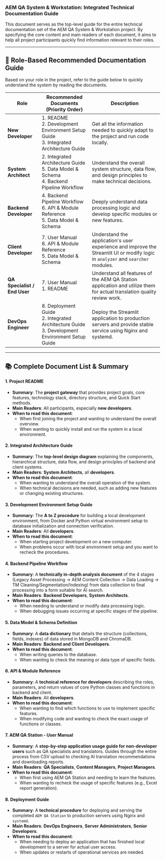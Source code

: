 

### **AEM QA System & Workstation: Integrated Technical Documentation Guide**

This document serves as the top-level guide for the entire technical documentation set of the AEM QA System & Workstation project. By specifying the core content and main readers of each document, it aims to help all project participants quickly find information relevant to their roles.

-----

## 🎯 Role-Based Recommended Documentation Guide

Based on your role in the project, refer to the guide below to quickly understand the system by reading the documents.

| Role | Recommended Documents (Priority Order) | Description |
|------|----------------------------------------|-------------|
| **New Developer** | 1. README<br/>2. Development Environment Setup Guide<br/>3. Integrated Architecture Guide | Get all the information needed to quickly adapt to the project and run code locally. |
| **System Architect** | 2. Integrated Architecture Guide<br/>5. Data Model & Schema<br/>4. Backend Pipeline Workflow | Understand the overall system structure, data flow, and design principles to make technical decisions. |
| **Backend Developer** | 4. Backend Pipeline Workflow<br/>6. API & Module Reference<br/>5. Data Model & Schema | Deeply understand data processing logic and develop specific modules or new features. |
| **Client Developer** | 7. User Manual<br/>6. API & Module Reference<br/>5. Data Model & Schema | Understand the application's user experience and improve the Streamlit UI or modify logic in `analyzer` and `searcher` modules. |
| **QA Specialist / End User** | 7. User Manual<br/>1. README | Understand all features of the AEM QA Station application and utilize them for actual translation quality review work. |
| **DevOps Engineer** | 8. Deployment Guide<br/>2. Integrated Architecture Guide<br/>3. Development Environment Setup Guide | Deploy the Streamlit application to production servers and provide stable service using Nginx and systemd. |

-----

## 📚 Complete Document List & Summary

#### **1. Project README**

* **Summary**: The **project gateway** that provides project goals, core features, technology stack, directory structure, and Quick Start methods.
* **Main Readers**: All participants, especially **new developers**.
* **When to read this document**:
    * When first joining the project and wanting to understand the overall overview.
    * When wanting to quickly install and run the system in a local environment.

#### **2. Integrated Architecture Guide**

* **Summary**: The **top-level design diagram** explaining the components, hierarchical structure, data flow, and design principles of backend and client systems.
* **Main Readers**: **System Architects**, all **developers**.
* **When to read this document**:
    * When wanting to understand the overall operation of the system.
    * When technical decisions are needed, such as adding new features or changing existing structures.

#### **3. Development Environment Setup Guide**

* **Summary**: The **A to Z procedure** for building a local development environment, from Docker and Python virtual environment setup to database initialization and connection verification.
* **Main Readers**: All **developers**.
* **When to read this document**:
    * When starting project development on a new computer.
    * When problems occur with local environment setup and you want to recheck the procedures.

#### **4. Backend Pipeline Workflow**

* **Summary**: A **technically in-depth analysis document** of the 4 stages (Legacy Asset Processing → AEM Content Collection → Data Loading → TM Cleaning/Segmentation/Indexing) from data collection to final processing into a form suitable for AI search.
* **Main Readers**: **Backend Developers**, **System Architects**.
* **When to read this document**:
    * When needing to understand or modify data processing logic.
    * When debugging issues occurring at specific stages of the pipeline.

#### **5. Data Model & Schema Definition**

* **Summary**: A **data dictionary** that details the structure (collections, fields, indexes) of data stored in MongoDB and ChromaDB.
* **Main Readers**: **Backend and Client Developers**.
* **When to read this document**:
    * When writing queries to the database.
    * When wanting to check the meaning or data type of specific fields.

#### **6. API & Module Reference**

* **Summary**: A **technical reference for developers** describing the roles, parameters, and return values of core Python classes and functions in backend and client.
* **Main Readers**: All **developers**.
* **When to read this document**:
    * When wanting to find which functions to use to implement specific features.
    * When modifying code and wanting to check the exact usage of functions or classes.

#### **7. AEM QA Station - User Manual**

* **Summary**: A **step-by-step application usage guide for non-developer users** such as QA specialists and translators. Guides through the entire process from CSV upload to checking AI translation recommendations and downloading reports.
* **Main Readers**: **QA Specialists**, **Content Managers**, **Project Managers**.
* **When to read this document**:
    * When first using AEM QA Station and needing to learn the features.
    * When wanting to recheck the usage of specific features (e.g., Excel report generation).

#### **8. Deployment Guide**

* **Summary**: A **technical procedure** for deploying and serving the completed `AEM QA Station` to production servers using Nginx and `systemd`.
* **Main Readers**: **DevOps Engineers**, **Server Administrators**, **Senior Developers**.
* **When to read this document**:
    * When needing to deploy an application that has finished local development to a server for actual user access.
    * When updates or restarts of operational services are needed.